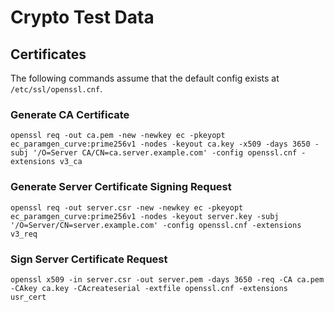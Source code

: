 # Crypto Test Data

## Certificates

The following commands assume that the default config exists at
`/etc/ssl/openssl.cnf`.

### Generate CA Certificate

```
openssl req -out ca.pem -new -newkey ec -pkeyopt ec_paramgen_curve:prime256v1 -nodes -keyout ca.key -x509 -days 3650 -subj '/O=Server CA/CN=ca.server.example.com' -config openssl.cnf -extensions v3_ca
```

### Generate Server Certificate Signing Request

```
openssl req -out server.csr -new -newkey ec -pkeyopt ec_paramgen_curve:prime256v1 -nodes -keyout server.key -subj '/O=Server/CN=server.example.com' -config openssl.cnf -extensions v3_req
```

### Sign Server Certificate Request

```
openssl x509 -in server.csr -out server.pem -days 3650 -req -CA ca.pem -CAkey ca.key -CAcreateserial -extfile openssl.cnf -extensions usr_cert
```
